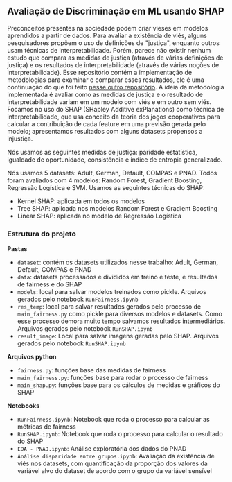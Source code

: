 ## Avaliação de Discriminação em ML usando SHAP

Preconceitos presentes na sociedade podem criar vieses em modelos aprendidos a partir de dados. Para avaliar a existência de viés, alguns pesquisadores propõem o uso de definições de "justiça", enquanto outros usam técnicas de interpretabilidade. Porém, parece não existir nenhum estudo que compara as medidas de justiça (através de várias definições de justiça) e os resultados de interpretabilidade (através de várias noções de interpretabilidade). Esse repositório contém a implementação de metodologias para examinar e comparar esses resultados, ele é uma continuação do que foi feito [nesse outro repositório](https://github.com/cesarojuliana/feature_importance_fairness). A ideia da metodologia implementada é avaliar como as medidas de justiça e o resultado de interpretabilidade variam em um modelo com viés e em outro sem viés. Focamos no uso do SHAP (SHapley Additive exPlanations) como técnica de interpretabilidade, que usa conceito da teoria dos jogos cooperativos para calcular a contribuição de cada feature em uma previsão gerada pelo modelo; apresentamos resultados com alguns datasets propensos a injustiça.

Nós usamos as seguintes medidas de justiça: paridade estatística, igualdade de oportunidade, consistência e índice de entropia generalizado.

Nós usamos 5 datasets: Adult, German, Default, COMPAS e PNAD. Todos foram avaliados com 4 modelos: Random Forest, Gradient Boosting, Regressão Logística e SVM. Usamos as seguintes técnicas do SHAP:

- Kernel SHAP: aplicada em todos os modelos
- Tree SHAP: aplicada nos modelos Random Forest e Gradient Boosting
- Linear SHAP: aplicada no modelo de Regressão Logística

### Estrutura do projeto

**Pastas**

- `dataset`: contém os datasets utilizados nesse trabalho: Adult, German, Default, COMPAS e PNAD
- `data`: datasets processados e divididos em treino e teste, e resultados de fairness e do SHAP
- `models`: local para salvar modelos treinados como pickle. Arquivos gerados pelo notebook `RunFairness.ipynb`
- `res_temp`: local para salvar resultados gerados pelo processo de `main_fairness.py` como pickle para diversos modelos e datasets. Como esse processo demora muito tempo salvamos resultados intermediários.  Arquivos gerados pelo notebook `RunSHAP.ipynb`
- `result_image`: Local para salvar imagens geradas pelo SHAP. Arquivos gerados pelo notebook `RunSHAP.ipynb`

**Arquivos python**

- `fairness.py`: funções base das medidas de fairness
- `main_fairness.py`: funções base para rodar o processo de fairness
- `main_shap.py`: funções base para os cálculos de medidas e gráficos do SHAP

**Notebooks**

- `RunFairness.ipynb`: Notebook que roda o processo para calcular as métricas de fairness
- `RunSHAP.ipynb`: Notebook que roda o processo para calcular o resultado do SHAP
- `EDA - PNAD.ipynb`: Análise exploratória dos dados do PNAD
- `Análise disparidade entre grupos.ipynb`: Avaliação da existência de viés nos datasets, com quantificação da proporção dos valores da variável alvo do dataset de acordo com o grupo da variável sensível 